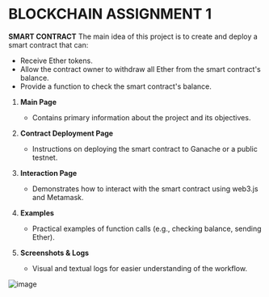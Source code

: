 # BLOCKCHAIN ASSIGNMENT 1

**SMART CONTRACT**
The main idea of this project is to create and deploy a smart contract that can:
- Receive Ether tokens.
- Allow the contract owner to withdraw all Ether from the smart contract's balance.
- Provide a function to check the smart contract's balance.

1. **Main Page**  
   - Contains primary information about the project and its objectives.

2. **Contract Deployment Page**  
   - Instructions on deploying the smart contract to Ganache or a public testnet.

3. **Interaction Page**  
   - Demonstrates how to interact with the smart contract using web3.js and Metamask.
     

4. **Examples**  
   - Practical examples of function calls (e.g., checking balance, sending Ether).

5. **Screenshots & Logs**  
   - Visual and textual logs for easier understanding of the workflow. 

![image](https://github.com/user-attachments/assets/df7eb49f-7cf9-46e3-ba5b-0bd42fd04d5a)
